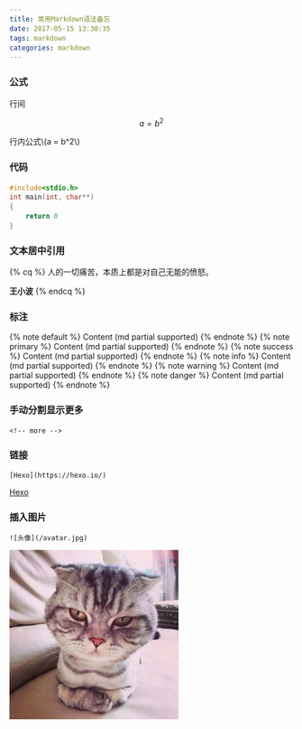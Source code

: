 ```yaml
---
title: 常用Markdown语法备忘
date: 2017-05-15 13:30:35
tags: markdown
categories: markdown
---
```


### 公式

行间

$$a = b^2$$

行内公式\\(a = b^2\\)

### 代码

```c++
#include<stdio.h>
int main(int, char**)
{
    return 0
}
```
<!-- more -->

### 文本居中引用

{% cq %}
人的一切痛苦，本质上都是对自己无能的愤怒。

**王小波**
{% endcq %}

### 标注
{% note default %} Content (md partial supported) {% endnote %}
{% note primary %} Content (md partial supported) {% endnote %}
{% note success %} Content (md partial supported) {% endnote %}
{% note info %} Content (md partial supported) {% endnote %}
{% note warning %} Content (md partial supported) {% endnote %}
{% note danger %} Content (md partial supported) {% endnote %}

### 手动分割显示更多
```
<!-- more -->
```

### 链接
```
[Hexo](https://hexo.io/)
```
[Hexo](https://hexo.io/)

### 插入图片
```
![头像](/avatar.jpg)
```
![头像](/avatar.jpg)